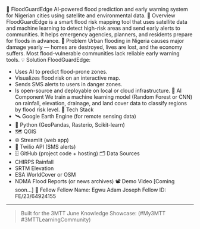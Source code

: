 🌊 FloodGuardEdge
AI-powered flood prediction and early warning system for Nigerian cities using satellite and environmental data.
📌 Overview
FloodGuardEdge is a smart flood risk mapping tool that uses satellite data and machine learning to detect high-risk areas and send early alerts to communities. It helps emergency agencies, planners, and residents prepare for floods in advance.
🚨 Problem
Urban flooding in Nigeria causes major damage yearly — homes are destroyed, lives are lost, and the economy suffers. Most flood-vulnerable communities lack reliable early warning tools.
💡 Solution
FloodGuardEdge:
- Uses AI to predict flood-prone zones.
- Visualizes flood risk on an interactive map.
- Sends SMS alerts to users in danger zones.
- Is open-source and deployable on local or cloud infrastructure.
🧠 AI Component
We train a machine learning model (Random Forest or CNN) on rainfall, elevation, drainage, and land cover data to classify regions by flood risk level.
🔧 Tech Stack
- 🛰️ Google Earth Engine (for remote sensing data)
- 🐍 Python (GeoPandas, Rasterio, Scikit-learn)
- 🗺️ QGIS
- 🌐 Streamlit (web app)
- 📲 Twilio API (SMS alerts)
- 🗄️ GitHub (project code + hosting)
🗂️ Data Sources
- CHIRPS Rainfall
- SRTM Elevation
- ESA WorldCover or OSM
- NDMA Flood Reports (or news archives)
📽️ Demo Video
[Coming soon…]
👥 Fellow
Fellow Name:  Egwu Adam Joseph
Fellow ID: FE/23/64924155
---
> Built for the 3MTT June Knowledge Showcase: (#My3MTT #3MTTLearningCommunity)
